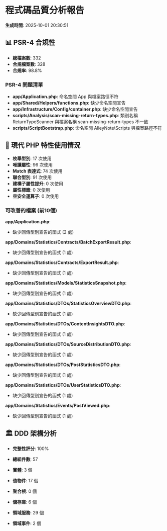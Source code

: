 # 程式碼品質分析報告

**生成時間**: 2025-10-01 20:30:51

## 📊 PSR-4 合規性

- **總檔案數**: 332
- **合規檔案數**: 328
- **合規率**: 98.8%

### PSR-4 問題清單

- **app/Application.php**: 命名空間 App 與檔案路徑不符
- **app/Shared/Helpers/functions.php**: 缺少命名空間宣告
- **app/Infrastructure/Config/container.php**: 缺少命名空間宣告
- **scripts/Analysis/scan-missing-return-types.php**: 類別名稱 ReturnTypeScanner 與檔案名稱 scan-missing-return-types 不一致
- **scripts/ScriptBootstrap.php**: 命名空間 AlleyNote\Scripts 與檔案路徑不符

## 🚀 現代 PHP 特性使用情況

- **枚舉型別**: 17 次使用
- **唯讀屬性**: 96 次使用
- **Match 表達式**: 74 次使用
- **聯合型別**: 91 次使用
- **建構子屬性提升**: 0 次使用
- **屬性標籤**: 0 次使用
- **空安全運算子**: 0 次使用

### 可改善的檔案 (前10個)

**app/Application.php**:
  - 缺少回傳型別宣告的函式 (2 處)

**app/Domains/Statistics/Contracts/BatchExportResult.php**:
  - 缺少回傳型別宣告的函式 (1 處)

**app/Domains/Statistics/Contracts/ExportResult.php**:
  - 缺少回傳型別宣告的函式 (1 處)

**app/Domains/Statistics/Models/StatisticsSnapshot.php**:
  - 缺少回傳型別宣告的函式 (1 處)

**app/Domains/Statistics/DTOs/StatisticsOverviewDTO.php**:
  - 缺少回傳型別宣告的函式 (1 處)

**app/Domains/Statistics/DTOs/ContentInsightsDTO.php**:
  - 缺少回傳型別宣告的函式 (1 處)

**app/Domains/Statistics/DTOs/SourceDistributionDTO.php**:
  - 缺少回傳型別宣告的函式 (1 處)

**app/Domains/Statistics/DTOs/PostStatisticsDTO.php**:
  - 缺少回傳型別宣告的函式 (1 處)

**app/Domains/Statistics/DTOs/UserStatisticsDTO.php**:
  - 缺少回傳型別宣告的函式 (1 處)

**app/Domains/Statistics/Events/PostViewed.php**:
  - 缺少回傳型別宣告的函式 (1 處)

## 🏛️ DDD 架構分析

- **完整性評分**: 100%
- **總組件數**: 57

- **實體**: 3 個
- **值物件**: 17 個
- **聚合根**: 0 個
- **儲存庫**: 6 個
- **領域服務**: 29 個
- **領域事件**: 2 個

